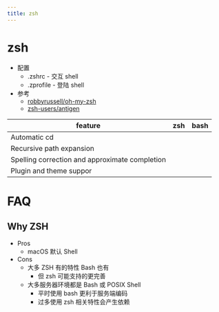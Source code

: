 ```yaml
---
title: zsh
---
```


# zsh

- 配置
  - .zshrc - 交互 shell
  - .zprofile - 登陆 shell
- 参考
  - [robbyrussell/oh-my-zsh](https://github.com/robbyrussell/oh-my-zsh)
  - [zsh-users/antigen](https://github.com/zsh-users/antigen)

<!--  ✅❌🟡-->

feature | zsh | bash
---|---|---
Automatic cd|
Recursive path expansion|
Spelling correction and approximate completion|
Plugin and theme suppor|


# FAQ

## Why ZSH

- Pros
  - macOS 默认 Shell
- Cons
  - 大多 ZSH 有的特性 Bash 也有
    - 但 zsh 可能支持的更完善
  - 大多服务器环境都是 Bash 或 POSIX Shell
    - 平时使用 bash 更利于服务端编码
    - 过多使用 zsh 相关特性会产生依赖
